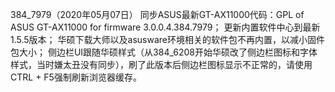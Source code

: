 384_7979（2020年05月07日）
同步ASUS最新GT-AX11000代码：GPL of ASUS GT-AX11000 for firmware 3.0.0.4.384.7979；
更新内置软件中心到最新1.5.5版本；
华硕下载大师以及asusware环境相关的软件包不再内置，以减小固件包大小；
侧边栏UI跟随华硕样式（从384_6208开始华硕改了侧边栏图标和字体样式，当时嫌太丑没有同步），刷了此版本后侧边栏图标显示不正常的，请使用CTRL + F5强制刷新浏览器缓存。